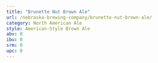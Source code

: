 ```yaml
---
title: "Brunette Nut Brown Ale"
url: /nebraska-brewing-company/brunette-nut-brown-ale/
category: North American Ale
style: American-Style Brown Ale
abv: 0
ibu: 0
srm: 0
upc: 0
---
```



